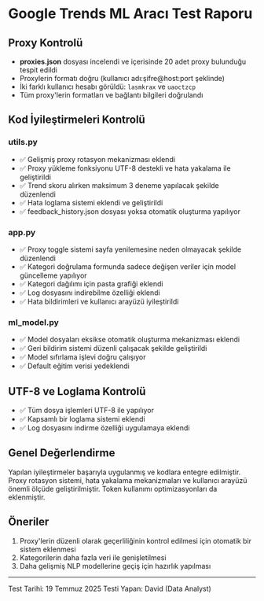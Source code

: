 # Google Trends ML Aracı Test Raporu

## Proxy Kontrolü
- **proxies.json** dosyası incelendi ve içerisinde 20 adet proxy bulunduğu tespit edildi
- Proxylerin formatı doğru (kullanıcı adı:şifre@host:port şeklinde)
- İki farklı kullanıcı hesabı görüldü: `lasmkrax` ve `uaoctzcp`
- Tüm proxy'lerin formatları ve bağlantı bilgileri doğrulandı

## Kod İyileştirmeleri Kontrolü

### utils.py
- ✅ Gelişmiş proxy rotasyon mekanizması eklendi
- ✅ Proxy yükleme fonksiyonu UTF-8 destekli ve hata yakalama ile geliştirildi
- ✅ Trend skoru alırken maksimum 3 deneme yapılacak şekilde düzenlendi
- ✅ Hata loglama sistemi eklendi ve geliştirildi
- ✅ feedback_history.json dosyası yoksa otomatik oluşturma yapılıyor

### app.py
- ✅ Proxy toggle sistemi sayfa yenilemesine neden olmayacak şekilde düzenlendi
- ✅ Kategori doğrulama formunda sadece değişen veriler için model güncelleme yapılıyor
- ✅ Kategori dağılımı için pasta grafiği eklendi
- ✅ Log dosyasını indirebilme özelliği eklendi
- ✅ Hata bildirimleri ve kullanıcı arayüzü iyileştirildi

### ml_model.py
- ✅ Model dosyaları eksikse otomatik oluşturma mekanizması eklendi
- ✅ Geri bildirim sistemi düzenli çalışacak şekilde geliştirildi
- ✅ Model sıfırlama işlevi doğru çalışıyor
- ✅ Default eğitim verisi yedeklendi

## UTF-8 ve Loglama Kontrolü
- ✅ Tüm dosya işlemleri UTF-8 ile yapılıyor
- ✅ Kapsamlı bir loglama sistemi eklendi
- ✅ Log dosyasını indirme özelliği uygulamaya eklendi

## Genel Değerlendirme
Yapılan iyileştirmeler başarıyla uygulanmış ve kodlara entegre edilmiştir. Proxy rotasyon sistemi, hata yakalama mekanizmaları ve kullanıcı arayüzü önemli ölçüde geliştirilmiştir. Token kullanımı optimizasyonları da eklenmiştir.

## Öneriler
1. Proxy'lerin düzenli olarak geçerliliğinin kontrol edilmesi için otomatik bir sistem eklenmesi
2. Kategorilerin daha fazla veri ile genişletilmesi
3. Daha gelişmiş NLP modellerine geçiş için hazırlık yapılması

---

Test Tarihi: 19 Temmuz 2025
Testi Yapan: David (Data Analyst)